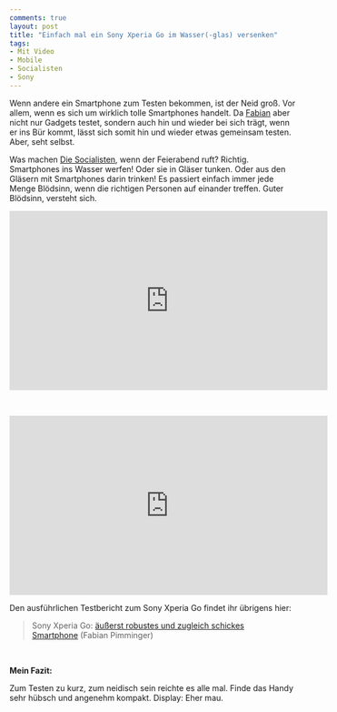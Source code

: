 ```yaml
---
comments: true
layout: post
title: "Einfach mal ein Sony Xperia Go im Wasser(-glas) versenken"
tags:
- Mit Video
- Mobile
- Socialisten
- Sony
---
```

Wenn andere ein Smartphone zum Testen bekommen, ist der Neid groß. Vor allem, wenn es sich um wirklich tolle Smartphones handelt. Da <a href="http://twitter.com/i_am_fabs">Fabian</a> aber nicht nur Gadgets testet, sondern auch hin und wieder bei sich trägt, wenn er ins Bür kommt, lässt sich somit hin und wieder etwas gemeinsam testen. Aber, seht selbst.

Was machen <a href="http://twitter.com/diesocialisten">Die Socialisten</a>, wenn der Feierabend ruft? Richtig. Smartphones ins Wasser werfen! Oder sie in Gläser tunken. Oder aus den Gläsern mit Smartphones darin trinken! Es passiert einfach immer jede Menge Blödsinn, wenn die richtigen Personen auf einander treffen. Guter Blödsinn, versteht sich.


<iframe width="560" height="315" src="http://www.youtube.com/embed/X2qqYcaaidc" frameborder="0"> </iframe>

&nbsp;

<iframe width="560" height="315" src="http://www.youtube.com/embed/K9mdubVtkVo" frameborder="0"> </iframe>

Den ausführlichen Testbericht zum Sony Xperia Go findet ihr übrigens hier:
<blockquote>Sony Xperia Go: <a href="http://www.fabianpimminger.com/tech/sony-xperia-go/">äußerst robustes und zugleich schickes Smartphone</a> (Fabian Pimminger)</blockquote>
&nbsp;

<strong>Mein Fazit:</strong>

Zum Testen zu kurz, zum neidisch sein reichte es alle mal. Finde das Handy sehr hübsch und angenehm kompakt. Display: Eher mau.
